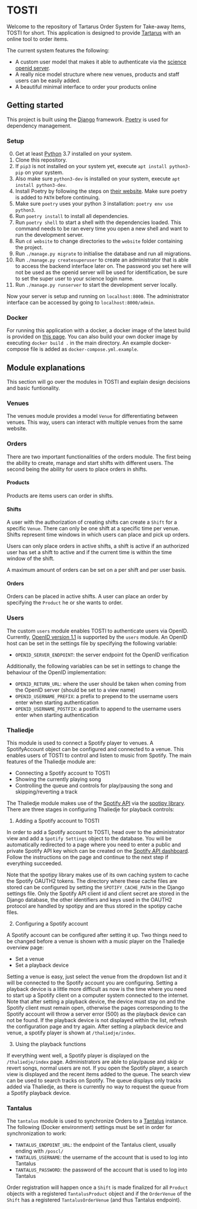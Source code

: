 # TOSTI

Welcome to the repository of Tartarus Order System for Take-away Items, TOSTI for short. This application is designed to provide [Tartarus](https://tartarus.science.ru.nl) with an online tool to order items.

The current system features the following:

- A custom user model that makes it able to authenticate via the [science openid server](https://openid.science.ru.nl).
- A really nice model structure where new venues, products and staff users can be easily added.
- A beautiful minimal interface to order your products online

## Getting started

This project is built using the [Django](https://github.com/django/django) framework. [Poetry](https://python-poetry.org) is used for dependency management.

### Setup

0. Get at least [Python](https://www.python.org) 3.7 installed on your system.
1. Clone this repository.
2. If ```pip3``` is not installed on your system yet, execute ```apt install python3-pip``` on your system.
3. Also make sure ```python3-dev``` is installed on your system, execute ```apt install python3-dev```.
4. Install Poetry by following the steps on [their website](https://python-poetry.org/docs/#installation). Make sure poetry is added to ```PATH``` before continuing.
5. Make sure `poetry` uses your python 3 installation: `poetry env use python3`.
6. Run `poetry install` to install all dependencies.
7. Run `poetry shell` to start a shell with the dependencies loaded. This command needs to be ran every time you open a new shell and want to run the development server.
8. Run ```cd website``` to change directories to the ```website``` folder containing the project.
9. Run ```./manage.py migrate``` to initialise the database and run all migrations.
10. Run ```./manage.py createsuperuser``` to create an administrator that is able to access the backend interface later on. The password you set here will not be used as the openid server will be used for identification, be sure to set the super user to your science login name.
11. Run ```./manage.py runserver``` to start the development server locally.

Now your server is setup and running on ```localhost:8000```. The administrator interface can be accessed by going to ```localhost:8000/admin```.

### Docker
For running this application with a docker, a docker image of the latest build is provided on [this page](https://hub.docker.com/repository/docker/larsvanrhijn/tosti). You can also build your own docker image by executing ```docker build .``` in the main directory. An example docker-compose file is added as ```docker-compose.yml.example```.

## Module explanations

This section will go over the modules in TOSTI and explain design decisions and basic funtionality.

### Venues

The venues module provides a model `Venue` for differentiating between venues. This way, users can interact with multiple venues from the same website.

### Orders

There are two important functionalities of the orders module. The first being the ability to create, manage and start shifts with different users. The second being the ability for users to place orders in shifts.

#### Products

Products are items users can order in shifts.

#### Shifts

A user with the authorization of creating shifts can create a `Shift` for a specific `Venue`. There can only be one shift at a specific time per venue. Shifts represent time windows in which users can place and pick up orders. 

Users can only place orders in active shifts, a shift is active if an authorized user has set a shift to active and if the current time is within the time window of the shift.

A maximum amount of orders can be set on a per shift and per user basis.

#### Orders

Orders can be placed in active shifts. A user can place an order by specifying the ``Product`` he or she wants to order.

### Users

The custom `users` module enables TOSTI to authenticate users via OpenID. Currently, [OpenID version 1.1](https://openid.net/specs/openid-authentication-1_1.html#mode_associate) is supported by the `users` module. An OpenID host can be set in the settings file by specifying the following variable:

- `OPENID_SERVER_ENDPOINT`: the server endpoint fot the OpenID verification

Additionally, the following variables can be set in settings to change the behaviour of the OpenID implementation:

- `OPENID_RETURN_URL`: where the user should be taken when coming from the OpenID server (should be set to a view name)
- `OPENID_USERNAME_PREFIX`: a prefix to prepend to the username users enter when starting authentication
- `OPENID_USERNAME_POSTFIX`: a postfix to append to the username users enter when starting authentication

### Thaliedje

This module is used to connect a Spotify player to venues. A SpotifyAccount object can be configured and connected to a venue. This enables users of TOSTI to control and listen to music from Spotify. The main features of the Thaliedje module are:

- Connecting a Spotify account to TOSTI
- Showing the currently playing song
- Controlling the queue and controls for play/pausing the song and skipping/reverting a track

The Thaliedje module makes use of the [Spotify API](https://developer.spotify.com) via the [spotipy library](https://spotipy.readthedocs.io/en/2.12.0/). There are three stages in configuring Thaliedje for playback controls:

1. Adding a Spotify account to TOSTI

In order to add a Spotify account to TOSTI, head over to the administrator view and add a `Spotify Settings` object to the database. You will be automatically redirected to a page where you need to enter a public and private Spotify API key which can be created on the [Spotify API dashboard](https://developer.spotify.com/dashboard/applications). Follow the instructions on the page and continue to the next step if everything succeeded.

Note that the spotipy library makes use of its own caching system to cache the Spotify OAUTH2 tokens. The directory where these cache files are stored can be configured by setting the `SPOTIFY_CACHE_PATH` in the Django settings file. Only the Spotify API client id and client secret are stored in the Django database, the other identifiers and keys used in the OAUTH2 protocol are handled by spotipy and are thus stored in the spotipy cache files.

2. Configuring a Spotify account

A Spotify account can be configured after setting it up. Two things need to be changed before a venue is shown with a music player on the Thaliedje overview page:

- Set a venue
- Set a playback device

Setting a venue is easy, just select the venue from the dropdown list and it will be connected to the Spotify account you are configuring. Setting a playback device is a little more difficult as now is the time where you need to start up a Spotify client on a computer system connected to the internet. Note that after setting a playback device, the device must stay on and the Spotify client must remain open, otherwise the pages corresponding to the Spotify account will throw a server error (500) as the playback device can not be found. If the playback device is not displayed within the list, refresh the configuration page and try again. After setting a playback device and venue, a spotify player is shown at `/thaliedje/index`.

3. Using the playback functions

If everything went well, a Spotify player is displayed on the `/thaliedje/index` page. Administrators are able to play/pause and skip or revert songs, normal users are not. If you open the Spotify player, a search view is displayed and the recent items added to the queue. The search view can be used to search tracks on Spotify. The queue displays only tracks added via Thaliedje, as there is currently no way to request the queue from a Spotify playback device.

### Tantalus

The `tantalus` module is used to synchronize Orders to a [Tantalus](https://github.com/thijsmie/tantalus) instance. The following (Docker environment) settings must be set in order for synchronization to work:

- `TANTALUS_ENDPOINT_URL`: the endpoint of the Tantalus client, usually ending with `/poscl/`
- `TANTALUS_USERNAME`: the username of the account that is used to log into Tantalus
- `TANTALUS_PASSWORD`: the password of the account that is used to log into Tantalus

Order registration will happen once a `Shift` is made finalized for all `Product` objects with a registered `TantalusProduct` object and if the `OrderVenue` of the `Shift` has a registered `TantalusOrderVenue`  (and thus Tantalus endpoint).
